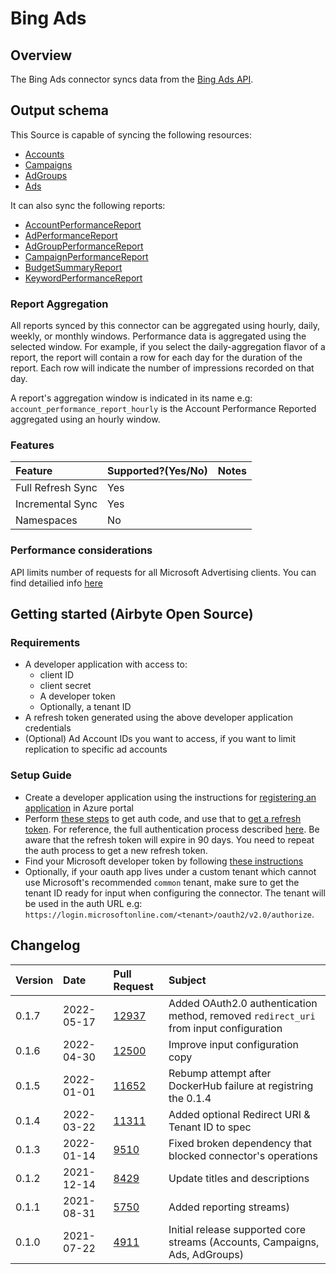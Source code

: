 # Bing Ads

## Overview

The Bing Ads connector syncs data from the [Bing Ads API](https://docs.microsoft.com/en-us/advertising/guides/?view=bingads-13).

## Output schema

This Source is capable of syncing the following resources:

* [Accounts](https://docs.microsoft.com/en-us/advertising/customer-management-service/searchaccounts?view=bingads-13)
* [Campaigns](https://docs.microsoft.com/en-us/advertising/campaign-management-service/getcampaignsbyaccountid?view=bingads-13)
* [AdGroups](https://docs.microsoft.com/en-us/advertising/campaign-management-service/getadgroupsbycampaignid?view=bingads-13)
* [Ads](https://docs.microsoft.com/en-us/advertising/campaign-management-service/getadsbyadgroupid?view=bingads-13)

It can also sync the following reports:

* [AccountPerformanceReport](https://docs.microsoft.com/en-us/advertising/reporting-service/accountperformancereportrequest?view=bingads-13)
* [AdPerformanceReport](https://docs.microsoft.com/en-us/advertising/reporting-service/adperformancereportrequest?view=bingads-13)
* [AdGroupPerformanceReport](https://docs.microsoft.com/en-us/advertising/reporting-service/adgroupperformancereportrequest?view=bingads-13)
* [CampaignPerformanceReport](https://docs.microsoft.com/en-us/advertising/reporting-service/campaignperformancereportrequest?view=bingads-13)
* [BudgetSummaryReport](https://docs.microsoft.com/en-us/advertising/reporting-service/budgetsummaryreportrequest?view=bingads-13)
* [KeywordPerformanceReport](https://docs.microsoft.com/en-us/advertising/reporting-service/keywordperformancereportrequest?view=bingads-13)

### Report Aggregation
All reports synced by this connector can be aggregated using hourly, daily, weekly, or monthly windows. Performance data is aggregated using the selected window. For example, if you select the daily-aggregation flavor of a report, the report will contain a row for each day for the duration of the report. Each row will indicate the number of impressions recorded on that day.   

A report's aggregation window is indicated in its name e.g: `account_performance_report_hourly` is the Account Performance Reported aggregated using an hourly window. 

### Features

| Feature | Supported?\(Yes/No\) | Notes |
| :--- |:---------------------| :--- |
| Full Refresh Sync | Yes                  |  |
| Incremental Sync | Yes                  |  |
| Namespaces | No                   |  |

### Performance considerations

API limits number of requests for all Microsoft Advertising clients. You can find detailied info [here](https://docs.microsoft.com/en-us/advertising/guides/services-protocol?view=bingads-13#throttling)

## Getting started (Airbyte Open Source)
### Requirements 
* A developer application with access to: 
  * client ID 
  * client secret 
  * A developer token 
  * Optionally, a tenant ID
* A refresh token generated using the above developer application credentials
* (Optional) Ad Account IDs you want to access, if you want to limit replication to specific ad accounts

### Setup Guide
* Create a developer application using the instructions for [registering an application](https://docs.microsoft.com/en-us/advertising/guides/authentication-oauth-register?view=bingads-13) in Azure portal
* Perform [these steps](https://docs.microsoft.com/en-us/advertising/guides/authentication-oauth-consent?view=bingads-13l) to get auth code, and use that to [get a refresh token](https://docs.microsoft.com/en-us/advertising/guides/authentication-oauth-get-tokens?view=bingads-13). For reference, the full authentication process described [here](https://docs.microsoft.com/en-us/advertising/guides/get-started?view=bingads-13#access-token). Be aware that the refresh token will expire in 90 days. You need to repeat the auth process to get a new refresh token.
* Find your Microsoft developer token by following [these instructions](https://docs.microsoft.com/en-us/advertising/guides/get-started?view=bingads-13#get-developer-token)
* Optionally, if your oauth app lives under a custom tenant which cannot use Microsoft's recommended `common` tenant, make sure to get the tenant ID ready for input when configuring the connector. The tenant will be used in the auth URL e.g: `https://login.microsoftonline.com/<tenant>/oauth2/v2.0/authorize`.



## Changelog

| Version | Date | Pull Request                                             | Subject |
|:--------| :--- |:---------------------------------------------------------| :--- |
| 0.1.7   | 2022-05-17 | [12937](https://github.com/airbytehq/airbyte/pull/12937) | Added OAuth2.0 authentication method, removed `redirect_uri` from input configuration
| 0.1.6   | 2022-04-30 | [12500](https://github.com/airbytehq/airbyte/pull/12500) | Improve input configuration copy                                                             |
| 0.1.5   | 2022-01-01 | [11652](https://github.com/airbytehq/airbyte/pull/11652) | Rebump attempt after DockerHub failure at registring the 0.1.4 |
| 0.1.4   | 2022-03-22 | [11311](https://github.com/airbytehq/airbyte/pull/11311) | Added optional Redirect URI & Tenant ID to spec |
| 0.1.3   | 2022-01-14 | [9510](https://github.com/airbytehq/airbyte/pull/9510)   | Fixed broken dependency that blocked connector's operations |
| 0.1.2   | 2021-12-14 | [8429](https://github.com/airbytehq/airbyte/pull/8429)   | Update titles and descriptions |
| 0.1.1   | 2021-08-31 | [5750](https://github.com/airbytehq/airbyte/pull/5750)   | Added reporting streams\) |
| 0.1.0   | 2021-07-22 | [4911](https://github.com/airbytehq/airbyte/pull/4911)   | Initial release supported core streams \(Accounts, Campaigns, Ads, AdGroups\) |

